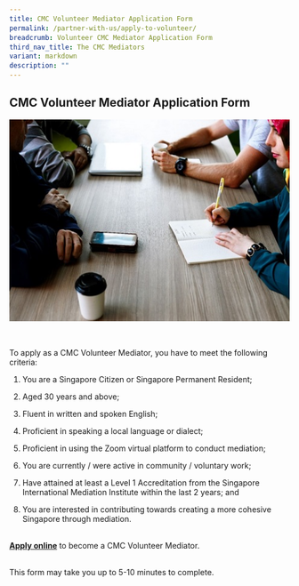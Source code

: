 ```yaml
---
title: CMC Volunteer Mediator Application Form
permalink: /partner-with-us/apply-to-volunteer/
breadcrumb: Volunteer CMC Mediator Application Form
third_nav_title: The CMC Mediators
variant: markdown
description: ""
---
```

<h2>CMC Volunteer Mediator Application Form</h2>
<div class="isomer-image-wrapper">
<img style="width: 600px" height="auto" width="100%" title="Volunteer CMC Mediator Application Form" alt="Volunteer CMC Mediator Application Form" src="/images/Mediation.jpg">
</div>
<p>
<br>
</p>
<p>To apply as a CMC Volunteer Mediator, you have to meet the following criteria:
<br>
</p>
<ol data-tight="true" class="tight">
<li>
<p>You are a Singapore Citizen or Singapore Permanent Resident;</p>
</li>
<li>
<p>Aged 30 years and above;</p>
</li>
<li>
<p>Fluent in written and spoken English;</p>
</li>
<li>
<p>Proficient in speaking a local language or dialect;</p>
</li>
<li>
<p>Proficient in using the Zoom virtual platform to conduct mediation;</p>
</li>
<li>
<p>You are currently / were active in community / voluntary work;</p>
</li>
<li>
<p>Have attained at least a Level 1 Accreditation from the Singapore International
Mediation Institute within the last 2 years; and</p>
</li>
<li>
<p>You are interested in contributing towards creating a more cohesive Singapore
through mediation.
<br>
<br>
</p>
</li>
</ol>
<p><strong><a href="https://go.gov.sg/cmcvolunteermediatorapplicationform" rel="noopener noreferrer nofollow" target="_blank">Apply online</a></strong> to
become a CMC Volunteer Mediator.
<br>
<br>
</p>
<p>This form may take you up to 5-10 minutes to complete.</p>